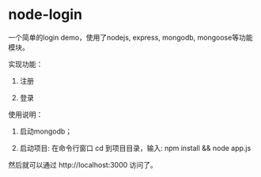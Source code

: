 # node-login
一个简单的login demo，使用了nodejs, express, mongodb, mongoose等功能模块。

实现功能：

1. 注册
 
2. 登录


使用说明：

1. 启动mongodb；

2. 启动项目: 在命令行窗口 cd 到项目目录，输入: npm install && node app.js

然后就可以通过 http://localhost:3000 访问了。

